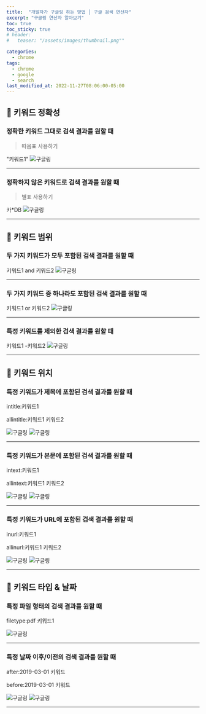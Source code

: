 ```yaml
---
title:  "개발자가 구글링 하는 방법 │ 구글 검색 연산자"
excerpt: "구글링 연산자 알아보기"
toc: true
toc_sticky: true
# header:
#   teaser: "/assets/images/thumbnail.png""

categories:
  - chrome
tags:
  - chrome
  - google
  - search
last_modified_at: 2022-11-27T08:06:00-05:00
---
```


## 📌 키워드 정확성

### 정확한 키워드 그대로 검색 결과를 원할 때

>  따옴표 사용하기

"키워드1"
<img src="https://user-images.githubusercontent.com/56385667/204141258-73c45e50-0076-4fd9-a7e0-de7304cd9158.png" alt="구글링" style="zoom:100%"/>

---

### 정확하지 않은 키워드로 검색 결과를 원할 때

> 별표 사용하기

카*DB
<img src="https://user-images.githubusercontent.com/56385667/204141260-20f90c82-ed72-4386-9648-86c1de86abc8.png" alt="구글링" style="zoom:100%"/>

---

## 📌 키워드 범위

### 두 가지 키워드가 모두 포함된 검색 결과를 원할 때

키워드1 and 키워드2
<img src="https://user-images.githubusercontent.com/56385667/204141261-e223fa41-9d1b-4daa-88aa-00b586627679.png" alt="구글링" style="zoom:100%"/>

---

### 두 가지 키워드 중 하나라도 포함된 검색 결과를 원할 때

키워드1 or 키워드2
<img src="https://user-images.githubusercontent.com/56385667/204141262-7505c4b7-734f-4e98-9d81-feb61423914e.png" alt="구글링" style="zoom:100%"/>

---

### 특정 키워드를 제외한 검색 결과를 원할 때

키워드1 -키워드2
<img src="https://user-images.githubusercontent.com/56385667/204141264-db8fa070-c568-494d-ad6d-2a811abdca61.png" alt="구글링" style="zoom:100%"/>

---

## 📌 키워드 위치

### 특정 키워드가 제목에 포함된 검색 결과를 원할 때

intitle:키워드1

allintitle:키워드1 키워드2

<img src="https://user-images.githubusercontent.com/56385667/204141266-9ef251b7-9de6-4498-8436-b483fc4b7a8c.png" alt="구글링" style="zoom:100%"/>

<img src="https://user-images.githubusercontent.com/56385667/204141267-7503b818-f479-45e1-a61e-234e5b66c450.png" alt="구글링" style="zoom:100%"/>

---

### 특정 키워드가 본문에 포함된 검색 결과를 원할 때

intext:키워드1

allintext:키워드1 키워드2

<img src="https://user-images.githubusercontent.com/56385667/204141268-39f86fb3-9215-4700-9dba-d333fa1afcb8.png" alt="구글링" style="zoom:100%"/>

<img src="https://user-images.githubusercontent.com/56385667/204141269-0b869cf4-a0d0-4ff5-890d-0e99c6d351b4.png" alt="구글링" style="zoom:100%"/>

---

### 특정 키워드가 URL에 포함된 검색 결과를 원할 때

inurl:키워드1

allinurl:키워드1 키워드2

<img src="https://user-images.githubusercontent.com/56385667/204141395-930cda41-c29d-49b5-a26d-620514ad4456.png" alt="구글링" style="zoom:100%"/>

<img src="https://user-images.githubusercontent.com/56385667/204141397-cde7e85f-35a2-4ff8-91b9-bd95dbd3a87b.png" alt="구글링" style="zoom:100%"/>

---

## 📌 키워드 타입 & 날짜

### 특정 파일 형태의 검색 결과를 원할 때

filetype:pdf 키워드1

<img src="https://user-images.githubusercontent.com/56385667/204141399-e50a0374-abb3-482c-8540-81a42eebca96.png" alt="구글링" style="zoom:100%"/>

---


### 특정 날짜 이후/이전의 검색 결과를 원할 때

after:2019-03-01 키워드

before:2019-03-01 키워드

<img src="https://user-images.githubusercontent.com/56385667/204141400-d43f4adb-6ecc-4f15-af03-6fef4e73b27f.png" alt="구글링" style="zoom:100%"/>

<img src="https://user-images.githubusercontent.com/56385667/204141401-b53176ae-eda1-4cf0-bff6-4beb8e0e272b.png" alt="구글링" style="zoom:100%"/>

---
